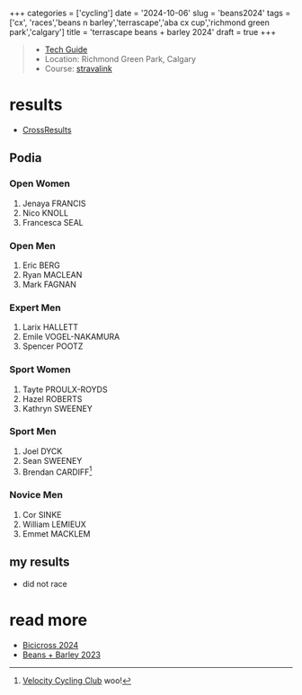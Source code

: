 +++
categories = ['cycling']
date = '2024-10-06'
slug = 'beans2024'
tags = ['cx', 'races','beans n barley','terrascape','aba cx cup','richmond green park','calgary']
title = 'terrascape beans + barley 2024'
draft = true
+++

> * [Tech Guide](https://docs.google.com/document/d/14TC_JQ_0UHXIeUC2A2GDj4qrjsn_0yLm/edit?usp=drive_link&ouid=112771773257821591715&rtpof=true&sd=true)
> * Location: Richmond Green Park, Calgary
> * Course: [stravalink](http://www.strava.com/segments/35616154)




# results

* [CrossResults](https://www.crossresults.com/race/11830)

## Podia

### Open Women

1. Jenaya FRANCIS
2. Nico KNOLL
3. Francesca SEAL
### Open Men

1. Eric BERG
2. Ryan MACLEAN
3. Mark FAGNAN
### Expert Men

1. Larix HALLETT
2. Emile VOGEL-NAKAMURA
3. Spencer POOTZ

### Sport Women

1. Tayte PROULX-ROYDS
2. Hazel ROBERTS
3. Kathryn SWEENEY

### Sport Men

1. Joel DYCK
2. Sean SWEENEY
3. Brendan CARDIFF[^1]

[^1]: [Velocity Cycling Club](../vcc/) woo!

### Novice Men

1. Cor SINKE
2. William LEMIEUX
3. Emmet MACKLEM


## my results

* did not race

# read more

* [Bicicross 2024](../bicicross2024/)
* [Beans + Barley 2023](../beans2023/)